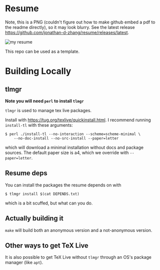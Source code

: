 # Resume
Note, this is a PNG (couldn't figure out how to make github embed a pdf to the
readme directly), so it may look blurry. See the latest release https://github.com/jonathan-d-zhang/resume/releases/latest.

![my resume](https://github.com/jonathan-d-zhang/resume/releases/latest/download/main.png)

This repo can be used as a template.

# Building Locally
## tlmgr
**Note you will need `perl` to install `tlmgr`**

`tlmgr` is used to manage tex live packages.

Install with https://tug.org/texlive/quickinstall.html.
I recommend running `install-tl` with these arguments:
```shell
$ perl ./install-tl --no-interaction --scheme=scheme-minimal \
    --no-doc-install --no-src-install --paper=letter
```
which will download a minimal installation without docs and package sources.
The default paper size is a4, which we override with `--paper=letter`.

## Resume deps
You can install the packages the resume depends on with
```shell
$ tlmgr install $(cat DEPENDS.txt)
```
which is a bit scuffed, but what can you do.

## Actually building it
`make` will build both an anonymous version and a not-anonymous version.

## Other ways to get TeX Live
It is also possible to get TeX Live without `tlmgr` through an OS's package manager (like `apt`).
